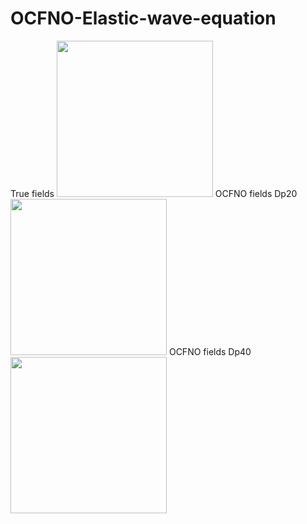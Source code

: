# OCFNO-Elastic-wave-equation
True fields
<img src="https://github.com/Tianze1992/OCFNO-Elastic-wave-equation/blob/main/True.gif" width="250">
OCFNO fields Dp20
<img src="https://github.com/Tianze1992/OCFNO-Elastic-wave-equation/blob/main/Dp20.gif" width="250">
OCFNO fields Dp40
<img src="https://github.com/Tianze1992/OCFNO-Elastic-wave-equation/blob/main/Dp40.gif" width="250">
